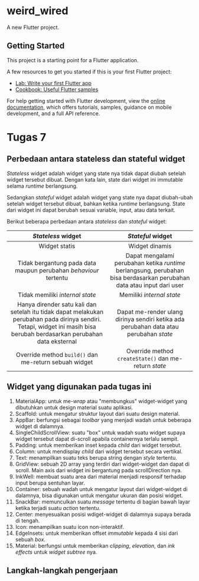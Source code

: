 # weird_wired

A new Flutter project.

## Getting Started

This project is a starting point for a Flutter application.

A few resources to get you started if this is your first Flutter project:

- [Lab: Write your first Flutter app](https://docs.flutter.dev/get-started/codelab)
- [Cookbook: Useful Flutter samples](https://docs.flutter.dev/cookbook)

For help getting started with Flutter development, view the
[online documentation](https://docs.flutter.dev/), which offers tutorials,
samples, guidance on mobile development, and a full API reference.

# Tugas 7

## Perbedaan antara stateless dan stateful widget

_Stateless_ widget adalah widget yang state nya tidak dapat diubah setelah widget tersebut dibuat. Dengan kata lain, state dari widget ini immutable selama _runtime_ berlangsung. 

Sedangkan _stateful_ widget adalah widget yang state nya dapat diubah-ubah setelah widget tersebut dibuat, bahkan ketika _runtime_ berlangsung. State dari widget ini dapat berubah sesuai variable, input, atau data terkait.

Berikut beberapa perbedaan antara _stateless_ dan _stateful_ widget:

| _Stateless_ widget | _Stateful_ widget |
| :---: | :---: |
| Widget statis | Widget dinamis |
| Tidak bergantung pada data maupun perubahan _behaviour_ tertentu | Dapat mengalami perubahan ketika _runtime_ berlangsung, perubahan bisa berdasarkan perubahan data atau input dari user |
| Tidak memiliki _internal state_ | Memiliki _internal state_ |
| Hanya dirender satu kali dan setelah itu tidak dapat melakukan perubahan pada dirinya sendiri. Tetapi, widget ini masih bisa berubah berdasarkan perubahan data eksternal | Dapat me-render ulang dirinya sendiri ketika ada perubahan data atau perubahan _state_ |
| Override method `build()` dan me-return sebuah widget | Override method `createState()` dan me-return _state_ |

## Widget yang digunakan pada tugas ini
1. MaterialApp: untuk me-_wrap_ atau "membungkus" widget-widget yang dibutuhkan untuk design material suatu aplikasi.
2. Scaffold: untuk mengatur struktur layout dari suatu design material.
3. AppBar: berfungsi sebagai _toolbar_ yang menjadi wadah untuk beberapa widget di dalamnya.
4. SingleChildScrollView: suatu "box" untuk wadah suatu widget supaya widget tersebut dapat di-scroll apabila containernya terlalu sempit.
5. Padding: untuk memberikan inset kepada _child_ dari widget tersebut.
6. Column: untuk mendisplay _child_ dari widget tersebut secara vertikal.
7. Text: menampilkan suatu teks berupa string dengan _style_ tertentu.
8. GridView: sebuah 2D array yang terdiri dari widget-widget dan dapat di scroll. Main axis dari widget ini bergantung pada scrollDirection nya.
9. InkWell: membuat suatu area dari material menjadi responsif terhadap input berupa sentuhan layar.
10. Container: sebuah wadah untuk mengatur layout dari widget-widget di dalamnya, bisa digunakan untuk mengatur ukuran dan posisi widget.
11. SnackBar: memunculkan suatu _message_ tertentu di bagian bawah layar ketika terjadi suatu _action_ tertentu.
12. Center: menyesuaikan posisi wdiget-widget di dalamnya supaya berada di tengah.
13. Icon: menampilkan suatu icon non-interaktif.
14. EdgeInsets: untuk memberikan offset _immutable_ kepada 4 sisi dari sebuah _box_.
15. Material: berfungsi untuk memberikan _clipping_, _elevation_, dan _ink effects_ untuk _widget subtree_ nya.

## Langkah-langkah pengerjaan

